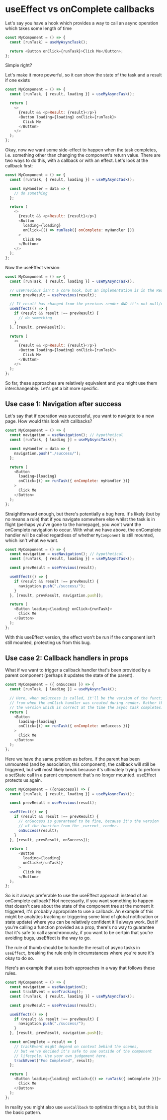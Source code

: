 # useEffect vs onComplete callbacks

Let's say you have a hook which provides a way to call an async operation which takes some length of time

```javascript
const MyComponent = () => {
  const [runTask] = useMyAsyncTask();

  return <Button onClick={runTask}>Click Me</Button>;
};
```

Simple right?

Let's make it more powerful, so it can show the state of the task and a result if one exists

```javascript
const MyComponent = () => {
  const [runTask, { result, loading }] = useMyAsyncTask();

  return (
    <>
      {result && <p>Result: {result}</p>}
      <Button loading={loading} onClick={runTask}>
        Click Me
      </Button>
    </>
  );
};
```

Okay, now we want some side-effect to happen when the task completes, i.e. something other than changing the component's return value. There are two ways to do this, with a callback or with an effect. Let's look at the callback first:

```javascript
const MyComponent = () => {
  const [runTask, { result, loading }] = useMyAsyncTask();

  const myHandler = data => {
    // do something
  };

  return (
    <>
      {result && <p>Result: {result}</p>}
      <Button
        loading={loading}
        onClick={() => runTask({ onComplete: myHandler })}
      >
        Click Me
      </Button>
    </>
  );
};
```

Now the useEffect version:

```javascript
const MyComponent = () => {
  const [runTask, { result, loading }] = useMyAsyncTask();

  // usePrevious isn't a core hook, but an implementation is in the React docs
  const prevResult = usePrevious(result);

  // If result has changed from the previous render AND it's not null/undefined, do the thing
  useEffect(() => {
    if (result && result !== prevResult) {
      // do something
    }
  }, [result, prevResult]);

  return (
    <>
      {result && <p>Result: {result}</p>}
      <Button loading={loading} onClick={runTask}>
        Click Me
      </Button>
    </>
  );
};
```

So far, these approaches are relatively equivalent and you might use them interchangeably. Let's get a bit more specific.

## Use case 1: Navigation after success

Let's say that if operation was successful, you want to navigate to a new page. How would this look with callbacks?

```javascript
const MyComponent = () => {
  const navigation = useNavigation(); // hypothetical
  const [runTask, { loading }] = useMyAsyncTask();

  const myHandler = data => {
    navigation.push("./success/");
  };

  return (
    <Button
      loading={loading}
      onClick={() => runTask({ onComplete: myHandler })}
    >
      Click Me
    </Button>
  );
};
```

Straightforward enough, but there's potentially a bug here. It's likely (but by no means a rule) that if you navigate somewhere else whilst the task is in flight (perhaps you've gone to the homepage), you won't want the onComplete navigation to occur. With what we have above, the onComplete handler will be called regardless of whether `MyComponent` is still mounted, which isn't what we want.

```javascript
const MyComponent = () => {
  const navigation = useNavigation(); // hypothetical
  const [runTask, { result, loading }] = useMyAsyncTask();

  const prevResult = usePrevious(result);

  useEffect(() => {
    if (result && result !== prevResult) {
      navigation.push("./success/");
    }
  }, [result, prevResult, navigation.push]);

  return (
    <Button loading={loading} onClick={runTask}>
      Click Me
    </Button>
  );
};
```

With this useEffect version, the effect won't be run if the component isn't still mounted, protecting us from this bug.

## Use case 2: Callback handlers in props

What if we want to trigger a callback handler that's been provided by a parent component (perhaps it updates the state of the parent).

```javascript
const MyComponent = ({ onSuccess }) => {
  const [runTask, { loading }] = useMyAsyncTask();

  // Here, when onSuccess is called, it'll be the version of the function
  // from when the onClick handler was created during render. Rather than
  // the version which is correct at the time the async task completes.
  return (
    <Button
      loading={loading}
      onClick={() => runTask({ onComplete: onSuccess })}
    >
      Click Me
    </Button>
  );
};
```

Here we have the same problem as before. If the parent has been unmounted (and by association, this component), the callback will still be triggered, but will most likely break because it's ultimately trying to perform a setState call in a parent component that's no longer mounted. useEffect protects us again.

```javascript
const MyComponent = ({onSuccess}) => {
  const [runTask, { result, loading }] = useMyAsyncTask();

  const prevResult = usePrevious(result);

  useEffect(() => {
    if (result && result !== prevResult) {
      // onSuccess is guaranteed to be fine, because it's the version
      // of the function from the _current_ render.
      onSuccess(result);
    }
  }, [result, prevResult, onSuccess]);

  return (
      <Button
        loading={loading}
        onClick={runTask)}
      >
        Click Me
      </Button>
  );
};
```

So is it always preferable to use the useEffect approach instead of an onComplete callback? Not necessarily, if you want something to happen that doesn't care about the state of the component tree at the moment it triggered, it's probably appropriate to use a callback. An example of this might be analytics tracking or triggering some kind of global notification or state update) where you can be relatively confident it'll always work. But if you're calling a function provided as a prop, there's no way to guarantee that it's safe to call asynchronously, if you want to be certain that you're avoiding bugs, useEffect is the way to go.

The rule of thumb should be to handle the result of async tasks in `useEffect`, breaking the rule only in circumstances where you're sure it's okay to do so.

Here's an example that uses both approaches in a way that follows these rules.

```javascript
const MyComponent = () => {
  const navigation = useNavigation();
  const trackEvent = useTracking();
  const [runTask, { result, loading }] = useMyAsyncTask();

  const prevResult = usePrevious(result);

  useEffect(() => {
    if (result && result !== prevResult) {
      navigation.push("./success/");
    }
  }, [result, prevResult, navigation.push]);

  const onComplete = result => {
    // trackEvent might depend on context behind the scenes,
    // but we've decided it's safe to use outside of the component
    // lifecycle. Use your own judgement here.
    trackEvent("Foo Completed", result);
  };

  return (
    <Button loading={loading} onClick={() => runTask({ onComplete })}>
      Click Me
    </Button>
  );
};
```

In reality you might also use `useCallback` to optimize things a bit, but this is the basic pattern.
